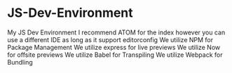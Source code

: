 # JS-Dev-Environment
My JS Dev Environment
I recommend ATOM for the index however you can use a different IDE as long as it support editorconfig
We utilize NPM for Package Management
We utilize express for live previews
We utilize Now for offsite previews
We utilize Babel for Transpiling
We utilize Webpack for Bundling
